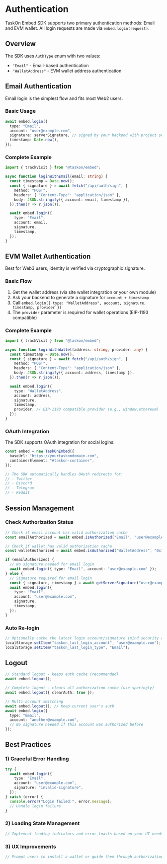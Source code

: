 # Authentication

TaskOn Embed SDK supports two primary authentication methods: Email and EVM wallet. All login requests are made via `embed.login(request)`.

## Overview

The SDK uses `AuthType` enum with two values:

- `"Email"` - Email-based authentication
- `"WalletAddress"` - EVM wallet address authentication

## Email Authentication

Email login is the simplest flow and fits most Web2 users.

### Basic Usage

```typescript
await embed.login({
  type: "Email",
  account: "user@example.com",
  signature: serverSignature, // signed by your backend with project secret
  timestamp: Date.now(),
});
```

### Complete Example

```typescript
import { trackVisit } from "@taskon/embed";

async function loginWithEmail(email: string) {
  const timestamp = Date.now();
  const { signature } = await fetch("/api/auth/sign", {
    method: "POST",
    headers: { "Content-Type": "application/json" },
    body: JSON.stringify({ account: email, timestamp }),
  }).then(r => r.json());

  await embed.login({
    type: "Email",
    account: email,
    signature,
    timestamp,
  });
}
```

## EVM Wallet Authentication

Best for Web3 users, identity is verified via cryptographic signature.

### Basic Flow

1. Get the wallet address (via site wallet integration or your own module)
2. Ask your backend to generate a signature for `account + timestamp`
3. Call `embed.login({ type: "WalletAddress", account, signature, timestamp, provider })`
4. The `provider` parameter is required for wallet operations (EIP-1193 compatible)

### Complete Example

```typescript
import { trackVisit } from "@taskon/embed";

async function loginWithWallet(address: string, provider: any) {
  const timestamp = Date.now();
  const { signature } = await fetch("/api/auth/sign", {
    method: "POST",
    headers: { "Content-Type": "application/json" },
    body: JSON.stringify({ account: address, timestamp }),
  }).then(r => r.json());

  await embed.login({
    type: "WalletAddress",
    account: address,
    signature,
    timestamp,
    provider, // EIP-1193 compatible provider (e.g., window.ethereum)
  });
}
```

### OAuth Integration

The SDK supports OAuth integration for social logins:

```typescript
const embed = new TaskOnEmbed({
  baseUrl: "https://yourtaskondomain.com",
  containerElement: "#taskon-container",
});

// The SDK automatically handles OAuth redirects for:
// - Twitter
// - Discord
// - Telegram
// - Reddit
```

## Session Management

### Check Authorization Status

```typescript
// Check if email account has valid authorization cache
const emailAuthorized = await embed.isAuthorized("Email", "user@example.com");

// Check if wallet has valid authorization cache
const walletAuthorized = await embed.isAuthorized("WalletAddress", "0x1234...");

if (emailAuthorized) {
  // No signature needed for email login
  await embed.login({ type: "Email", account: "user@example.com" });
} else {
  // Signature required for email login
  const { signature, timestamp } = await getServerSignature("user@example.com");
  await embed.login({
    type: "Email",
    account: "user@example.com",
    signature,
    timestamp,
  });
}
```

### Auto Re-login

```typescript
// Optionally cache the latest login account/signature (mind security and expiration)
localStorage.setItem("taskon_last_login_account", "user@example.com");
localStorage.setItem("taskon_last_login_type", "Email");
```

## Logout

```typescript
// Standard logout - keeps auth cache (recommended)
await embed.logout();

// Complete logout - clears all authorization cache (use sparingly)
await embed.logout({ clearAuth: true });

// Multi-account switching
await embed.logout(); // Keep current user's auth
await embed.login({
  type: "Email",
  account: "another@example.com",
  // No signature needed if this account was authorized before
});
```

## Best Practices

### 1) Graceful Error Handling

```typescript
try {
  await embed.login({
    type: "Email",
    account: "user@example.com",
    signature: "invalid-signature",
  });
} catch (error) {
  console.error("Login failed:", error.message);
  // Handle login failure
}
```

### 2) Loading State Management

```typescript
// Implement loading indicators and error toasts based on your UI needs
```

### 3) UX Improvements

```typescript
// Prompt users to install a wallet or guide them through authorization when needed
```
